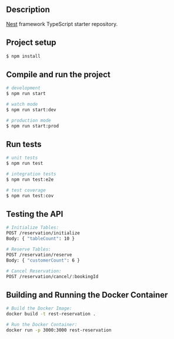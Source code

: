 ## Description

[Nest](https://github.com/nestjs/nest) framework TypeScript starter repository.

## Project setup

```bash
$ npm install
```

## Compile and run the project

```bash
# development
$ npm run start

# watch mode
$ npm run start:dev

# production mode
$ npm run start:prod
```

## Run tests

```bash
# unit tests
$ npm run test

# integration tests
$ npm run test:e2e

# test coverage
$ npm run test:cov
```

## Testing the API

```bash
# Initialize Tables:
POST /reservation/initialize
Body: { "tableCount": 10 }

# Reserve Tables:
POST /reservation/reserve
Body: { "customerCount": 6 }

# Cancel Reservation:
POST /reservation/cancel/:bookingId
```

## Building and Running the Docker Container

```bash
# Build the Docker Image:
docker build -t rest-reservation .

# Run the Docker Container:
docker run -p 3000:3000 rest-reservation
```